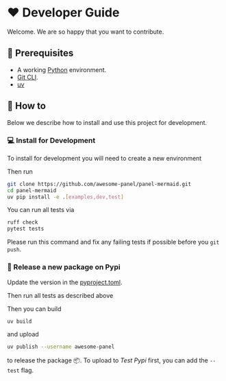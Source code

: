 # ❤️ Developer Guide

Welcome. We are so happy that you want to contribute.

## 🧳 Prerequisites

- A working [Python](https://www.python.org/downloads/) environment.
- [Git CLI](https://git-scm.com/book/en/v2/Getting-Started-Installing-Git).
- [uv](https://astral.sh/)

## 📙 How to

Below we describe how to install and use this project for development.

### 💻 Install for Development

To install for development you will need to create a new environment

Then run

```bash
git clone https://github.com/awesome-panel/panel-mermaid.git
cd panel-mermaid
uv pip install -e .[examples,dev,test]
```

You can run all tests via

```bash
ruff check
pytest tests
```

Please run this command and fix any failing tests if possible before you `git push`.

### 🚢 Release a new package on Pypi

Update the version in the [pyproject.toml](pyproject.toml).

Then run all tests as described above

Then you can build

```bash
uv build
```

and upload

```bash
uv publish --username awesome-panel
```

to release the package 📦. To upload to *Test Pypi* first, you can add the `--test` flag.